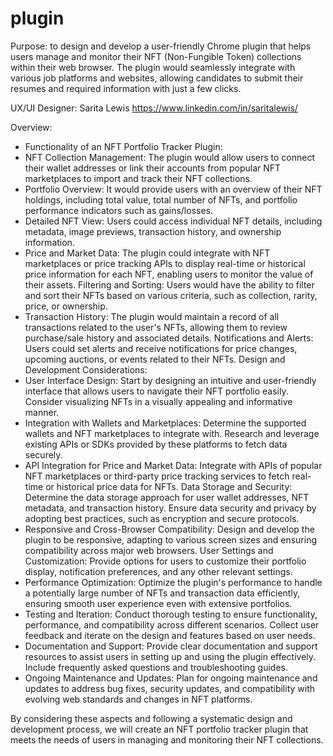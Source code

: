 # plugin

Purpose: to design and develop a user-friendly Chrome plugin that helps users manage and monitor their NFT (Non-Fungible Token) collections within their web browser. The plugin would seamlessly integrate with various job platforms and websites, allowing candidates to submit their resumes and required information with just a few clicks.  

UX/UI Designer: Sarita Lewis https://www.linkedin.com/in/saritalewis/

Overview: 
* Functionality of an NFT Portfolio Tracker Plugin:
* NFT Collection Management: The plugin would allow users to connect their wallet addresses or link their accounts from popular NFT marketplaces to import and track their NFT collections.
* Portfolio Overview: It would provide users with an overview of their NFT holdings, including total value, total number of NFTs, and portfolio performance indicators such as gains/losses.
* Detailed NFT View: Users could access individual NFT details, including metadata, image previews, transaction history, and ownership information.
* Price and Market Data: The plugin could integrate with NFT marketplaces or price tracking APIs to display real-time or historical price information for each NFT, enabling users to monitor the value of their assets.
Filtering and Sorting: Users would have the ability to filter and sort their NFTs based on various criteria, such as collection, rarity, price, or ownership.
* Transaction History: The plugin would maintain a record of all transactions related to the user's NFTs, allowing them to review purchase/sale history and associated details.
Notifications and Alerts: Users could set alerts and receive notifications for price changes, upcoming auctions, or events related to their NFTs.
Design and Development Considerations:
* User Interface Design: Start by designing an intuitive and user-friendly interface that allows users to navigate their NFT portfolio easily. Consider visualizing NFTs in a visually appealing and informative manner.
* Integration with Wallets and Marketplaces: Determine the supported wallets and NFT marketplaces to integrate with. Research and leverage existing APIs or SDKs provided by these platforms to fetch data securely.
* API Integration for Price and Market Data: Integrate with APIs of popular NFT marketplaces or third-party price tracking services to fetch real-time or historical price data for NFTs.
Data Storage and Security: Determine the data storage approach for user wallet addresses, NFT metadata, and transaction history. Ensure data security and privacy by adopting best practices, such as encryption and secure protocols.
* Responsive and Cross-Browser Compatibility: Design and develop the plugin to be responsive, adapting to various screen sizes and ensuring compatibility across major web browsers.
User Settings and Customization: Provide options for users to customize their portfolio display, notification preferences, and any other relevant settings.
* Performance Optimization: Optimize the plugin's performance to handle a potentially large number of NFTs and transaction data efficiently, ensuring smooth user experience even with extensive portfolios.
* Testing and Iteration: Conduct thorough testing to ensure functionality, performance, and compatibility across different scenarios. Collect user feedback and iterate on the design and features based on user needs.
* Documentation and Support: Provide clear documentation and support resources to assist users in setting up and using the plugin effectively. Include frequently asked questions and troubleshooting guides.
* Ongoing Maintenance and Updates: Plan for ongoing maintenance and updates to address bug fixes, security updates, and compatibility with evolving web standards and changes in NFT platforms.

By considering these aspects and following a systematic design and development process, we will create an NFT portfolio tracker plugin that meets the needs of users in managing and monitoring their NFT collections.